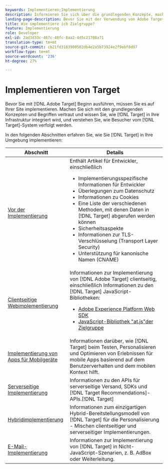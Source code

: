 ```yaml
---
keywords: Implementieren;Implementierung
description: Informieren Sie sich über die grundlegenden Konzepte, machen Sie sich mit der Funktionsweise und der Integration von Target in Ihre Infrastruktur vertraut und erfahren Sie, wie Besucher nachverfolgt werden.
landing-page-description: Bevor Sie mit der Verwendung von Adobe Target beginnen, sollten Sie es auf Ihrer Site implementieren, sich mit einigen grundlegenden Konzepten und Begriffen vertraut machen und verstehen, wie Target funktioniert.
title: Wie implementiere ich Zielgruppe?
feature: Implementierung
role: Developer
exl-id: 2ad3d33c-467c-48fc-8aa2-4d5c21708a71
translation-type: tm+mt
source-git-commit: cb21fd3183900502db4e2a5b73924e2f9ebf8d97
workflow-type: tm+mt
source-wordcount: '236'
ht-degree: 27%

---
```


# Implementieren von Target

Bevor Sie mit [!DNL Adobe Target] Beginn ausführen, müssen Sie es auf Ihrer Site implementieren. Machen Sie sich mit den grundlegenden Konzepten und Begriffen vertraut und wissen Sie, wie [!DNL Target] in Ihre Infrastruktur integriert wird, und verstehen Sie, wie Besucher vom [!DNL Target]-System verfolgt werden.

In den folgenden Abschnitten erfahren Sie, wie Sie [!DNL Target] in Ihre Umgebung implementieren:

| Abschnitt | Details |
| --- | --- |
| [Vor der Implementierung](c-considerations-before-you-implement-target/considerations-before-you-implement-target.md) | Enthält Artikel für Entwickler, einschließlich<ul><li>Implementierungsspezifische Informationen für Entwickler</li><li>Überlegungen zum Datenschutz</li><li>Informationen zu Cookies<li>Eine Liste der verschiedenen Methoden, mit denen Daten in [!DNL Target] abgerufen werden können</li><li>Sicherheitsaspekte</li><li>Informationen zur TLS-Verschlüsselung (Transport Layer Security)</li><li>Unterstützung für kanonische Namen (CNAME)</li></ul> |
| [Clientseitige Webimplementierung](/help/c-implementing-target/c-implementing-target-for-client-side-web/implement-target-for-client-side-web.md) | Informationen zur Implementierung von [!DNL Adobe Target] clientseitig, einschließlich Informationen zu den [!DNL Target] JavaScript-Bibliotheken:<ul><li>[Adobe Experience Platform Web SDK](/help/c-implementing-target/c-implementing-target-for-client-side-web/aep-web-sdk.md)</li><li>[JavaScript-Bibliothek &quot;at.js&quot;der Zielgruppe](/help/c-implementing-target/c-implementing-target-for-client-side-web/c-how-atjs-works/how-atjs-works.md)</li></ul> |
| [Implementierung von Apps für Mobilgeräte](/help/c-target-mobile-app/target-mobile-app.md) | Informationen darüber, wie [!DNL Target] beim Testen, Personalisieren und Optimieren von Erlebnissen für mobile Apps basierend auf dem Benutzerverhalten und dem mobilen Kontext hilft. |
| [Serverseitige Implementierung](/help/c-implementing-target/c-api-and-sdk-overview/api-and-sdk-overview.md) | Informationen zu den APIs für serverseitige Versand, SDKs und [!DNL Target Recommendations]-APIs.[!DNL Target] |
| [Hybridimplementierung](/help/c-implementing-target/hybrid-implementation.md) | Informationen zum einzigartigen Hybrid-Bereitstellungsmodell von [!DNL Target] für die Personalisierung - Mischen clientseitiger und serverseitiger Implementierungen. |
| [E-Mail-Implementierung](c-non-javascript-based-implementation/non-javascript-based-implementation.md) | Informationen zur Implementierung von [!DNL Target] in Nicht-JavaScript-Szenarien, z. B. AdBox oder Weiterleitung. |
